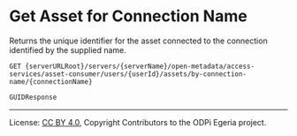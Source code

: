 <!-- SPDX-License-Identifier: CC-BY-4.0 -->
<!-- Copyright Contributors to the ODPi Egeria project. -->

# Get Asset for Connection Name

Returns the unique identifier for the asset connected to the connection identified by the supplied name.

```
GET {serverURLRoot}/servers/{serverName}/open-metadata/access-services/asset-consumer/users/{userId}/assets/by-connection-name/{connectionName}
```

```java
GUIDResponse 
```

----
License: [CC BY 4.0](https://creativecommons.org/licenses/by/4.0/),
Copyright Contributors to the ODPi Egeria project.
